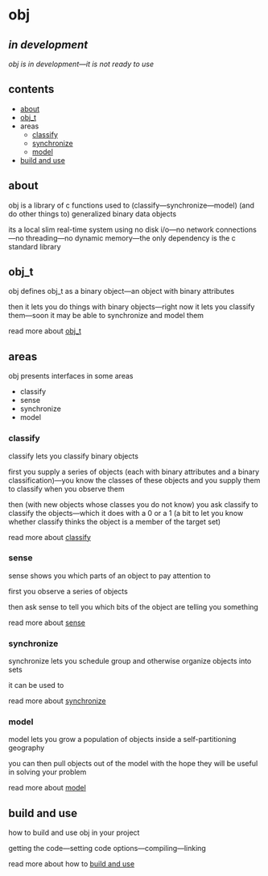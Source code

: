 # obj

## *in development*

*obj is in development—it is not ready to use*

## contents

- [about](#about)
- [obj_t](#obj_t)
- areas
  - [classify](#classify)
  - [synchronize](#synchronize)
  - [model](#model)
- [build and use](#build-and-use)

## about

obj is a library of c functions used to (classify—synchronize—model) (and do other things to) generalized binary data objects

its a local slim real-time system using no disk i/o—no network connections—no threading—no dynamic memory—the only dependency is the c standard library

## obj_t

obj defines obj_t as a binary object—an object with binary attributes

then it lets you do things with binary objects—right now it lets you classify them—soon it may be able to synchronize and model them

read more about [obj_t](OBJ.md)

## areas

obj presents interfaces in some areas

- classify
- sense
- synchronize
- model

### classify

classify lets you classify binary objects

first you supply a series of objects (each with binary attributes and a binary classification)—you know the classes of these objects and you supply them to classify when you observe them

then (with new objects whose classes you do not know) you ask classify to classify the objects—which it does with a 0 or a 1 (a bit to let you know whether classify thinks the object is a member of the target set)

read more about [classify](CLASS.md)

### sense

sense shows you which parts of an object to pay attention to

first you observe a series of objects

then ask sense to tell you which bits of the object are telling you something

read more about [sense](SENSE.md)

### synchronize

synchronize lets you schedule group and otherwise organize objects into sets

it can be used to

read more about [synchronize](SYNC.md)

### model

model lets you grow a population of objects inside a self-partitioning geography

you can then pull objects out of the model with the hope they will be useful in solving your problem

read more about [model](MODEL.md)

## build and use

how to build and use obj in your project

getting the code—setting code options—compiling—linking

read more about how to [build and use](BUILD.md)
